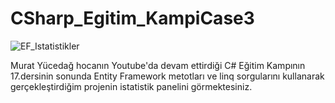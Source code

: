 # CSharp_Egitim_KampiCase3

![EF_Istatistikler](https://github.com/user-attachments/assets/057fc337-939a-418a-b8d4-6142e4a51683)


Murat Yücedağ hocanın Youtube'da devam ettirdiği C# Eğitim Kampının 17.dersinin sonunda Entity Framework metotları ve linq sorgularını kullanarak gerçekleştirdiğim projenin istatistik panelini görmektesiniz.
